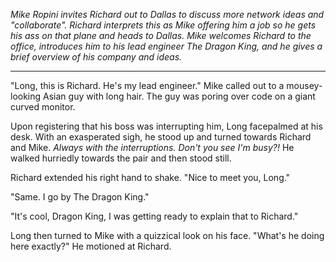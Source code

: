 *Mike Ropini invites Richard out to Dallas to discuss more network ideas and "collaborate". Richard interprets this as Mike offering him a job so he gets his ass on that plane and heads to Dallas. Mike welcomes Richard to the office, introduces him to his lead engineer The Dragon King, and he gives a brief overview of his company and ideas.*

<hr />

"Long, this is Richard. He's my lead engineer." Mike called out to a mousey-looking Asian guy with long hair. The guy was poring over code on a giant curved monitor.

Upon registering that his boss was interrupting him, Long facepalmed at his desk. With an exasperated sigh, he stood up and turned towards Richard and Mike. *Always with the interruptions. Don't you see I'm busy?!* He walked hurriedly towards the pair and then stood still.

Richard extended his right hand to shake. "Nice to meet you, Long."

"Same. I go by The Dragon King."

"It's cool, Dragon King, I was getting ready to explain that to Richard."

Long then turned to Mike with a quizzical look on his face. "What's he doing here exactly?" He motioned at Richard.

